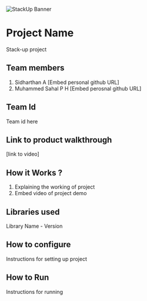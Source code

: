 ![StackUp Banner]([https://tinkerhub.frappe.cloud/files/stackup%20banner.jpeg])
# Project Name
Stack-up project
## Team members
1. Sidharthan A [Embed personal github URL]
2. Muhammed Sahal P H [Embed perosnal github URL]
## Team Id
Team id here
## Link to product walkthrough
[link to video]
## How it Works ?
1. Explaining the working of project
2. Embed video of project demo
## Libraries used
Library Name - Version
## How to configure
Instructions for setting up project
## How to Run
Instructions for running
